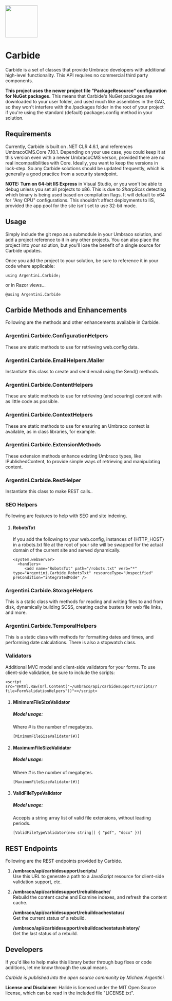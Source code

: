 <img src="https://fynydd.com/images/carbide-icon.png" width="100" />

# Carbide

Carbide is a set of classes that provide Umbraco developers with additional high-level functionality. This API requires no commercial third party components.

**This project uses the newer project file "PackageResource" configuration for NuGet packages.** This means that Carbide's NuGet packages are downloaded to your user folder, and used much like assemblies in the GAC, so they won't interfere with the /packages folder in the root of your project if you're using the standard (default) packages.config method in your solution.

## Requirements
Currently, Carbide is built on .NET CLR 4.6.1, and references UmbracoCMS.Core 7.10.1. Depending on your use case, you could keep it at this version even with a newer UmbracoCMS verson, provided there are no real incompatibilities with Core. Ideally, you want to keep the versions in lock-step. So any Carbide solutions should be updated frequently, which is generally a good practice from a security standpoint.

**NOTE: Turn on 64-bit IIS Express** in Visual Studio, or you won't be able to debug unless you set all projects to x86. This is due to *SharpScss* detecting which binary is being used based on compilation flags. It will default to x64 for "Any CPU" configurations. This shouldn't affect deployments to IIS, provided the app pool for the site isn't set to use 32-bit mode.

## Usage
Simply include the git repo as a submodule in your Umbraco solution, and add a project reference to it in any other projects. You can also place the project into your solution, but you'll lose the benefit of a single source for Carbide updates.

Once you add the project to your solution, be sure to reference it in your code where applicable:

<pre><code>using Argentini.Carbide;</code></pre>
or in Razor views...
<pre><code>@using Argentini.Carbide</code></pre>

## Carbide Methods and Enhancements
Following are the methods and other enhancements available in Carbide.

### Argentini.Carbide.ConfigurationHelpers
These are static methods to use for retrieving web.config data.

### Argentini.Carbide.EmailHelpers.Mailer
Instantiate this class to create and send email using the Send() methods.

### Argentini.Carbide.ContentHelpers
These are static methods to use for retrieving (and scouring) content with as little code as possible.

### Argentini.Carbide.ContextHelpers
These are static methods to use for ensuring an Umbraco context is available, as in class libraries, for example.

### Argentini.Carbide.ExtensionMethods
These extension methods enhance existing Umbraco types, like IPublishedContent, to provide simple ways of retrieving and manipulating content.

### Argentini.Carbide.RestHelper
Instantiate this class to make REST calls..

### SEO Helpers
Following are features to help with SEO and site indexing.

1. #### RobotsTxt
   If you add the following to your web.config, instances of {HTTP_HOST} in a robots.txt file at the root of your site will be swapped for the actual domain of the current site and served dynamically.
   
   ```
   <system.webServer>
     <handlers>
        <add name="RobotsTxt" path="/robots.txt" verb="*" type="Argentini.Carbide.RobotsTxt" resourceType="Unspecified" preCondition="integratedMode" />
   ```

### Argentini.Carbide.StorageHelpers
This is a static class with methods for reading and writing files to and from disk, dynamically building SCSS, creating cache busters for web file links, and more.

### Argentini.Carbide.TemporalHelpers
This is a static class with methods for formatting dates and times, and performing date calculations. There is also a stopwatch class.

### Validators
Additional MVC model and client-side validators for your forms. To use client-side validation, be sure to include the scripts:

```
<script src="@Html.Raw(Url.Content("~/umbraco/api/carbidesupport/scripts/?file=FormValidationHelpers"))"></script>
```
1. #### MinimumFileSizeValidator
   ##### Model usage:
   Where # is the number of megabytes.
   
   ```
   [MinimumFileSizeValidator(#)]
   ```

2. #### MaximumFileSizeValidator
   ##### Model usage:
   Where # is the number of megabytes.
   
   ```
   [MaximumFileSizeValidator(#)]
   ```

3. #### ValidFileTypeValidator
   ##### Model usage:
   Accepts a string array list of valid file extensions, without leading periods.
   
   ```
   [ValidFileTypeValidator(new string[] { "pdf", "docx" })]
   ```

## REST Endpoints
Following are the REST endpoints provided by Carbide.

1. **/umbraco/api/carbidesupport/scripts/**   
   Use this URL to generate a path to a JavaScript resource for client-side validation support, etc.

2. **/umbraco/api/carbidesupport/rebuildcache/**   
   Rebuild the content cache and Examine indexes, and refresh the content cache. 

   **/umbraco/api/carbidesupport/rebuildcachestatus/**   
   Get the current status of a rebuild.

   **/umbraco/api/carbidesupport/rebuildcachestatushistory/**   
   Get the last status of a rebuild.

## Developers
If you'd like to help make this library better through bug fixes or code additions, let me know through the usual means.

_Carbide is published into the open source community by Michael Argentini._

__License and Disclaimer__: Halide is licensed under the MIT Open Source license, which can be read in the included file "LICENSE.txt".
